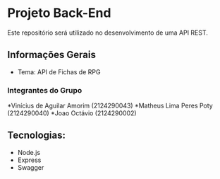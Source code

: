 # Projeto Back-End
Este repositório será utilizado no desenvolvimento de uma API REST.

## Informações Gerais
* Tema: API de Fichas de RPG

### Integrantes do Grupo
*Vinícius de Aguilar Amorim (2124290043)
*Matheus Lima Peres Poty (2124290040)
*Joao Octávio (2124290002)


## Tecnologias:
* Node.js
* Express
* Swagger
